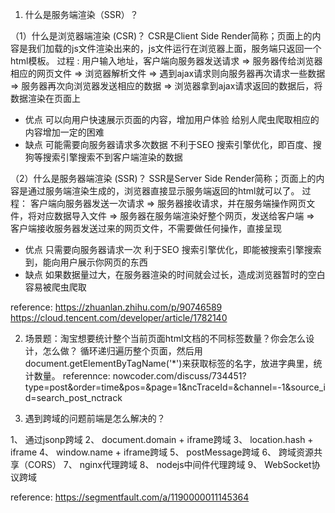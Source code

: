 1. 什么是服务端渲染（SSR）？

（1）什么是浏览器端渲染 (CSR)？
CSR是Client Side Render简称；页面上的内容是我们加载的js文件渲染出来的，js文件运行在浏览器上面，服务端只返回一个html模板。
过程 :
用户输入地址，客户端向服务器发送请求
=> 服务器传给浏览器相应的网页文件
=> 浏览器解析文件
=> 遇到ajax请求则向服务器再次请求一些数据
=> 服务器再次向浏览器发送相应的数据
=> 浏览器拿到ajax请求返回的数据后，将数据渲染在页面上

- 优点
可以向用户快速展示页面的内容，增加用户体验
给别人爬虫爬取相应的内容增加一定的困难
- 缺点
可能需要向服务器请求多次数据
不利于SEO 搜索引擎优化，即百度、搜狗等搜索引擎搜索不到客户端渲染的数据

（2）什么是服务器端渲染 (SSR)？
SSR是Server Side Render简称；页面上的内容是通过服务端渲染生成的，浏览器直接显示服务端返回的html就可以了。
过程：
客户端向服务器发送一次请求
=> 服务器接收请求，并在服务端操作网页文件，将对应数据导入文件
=> 服务器在服务端渲染好整个网页，发送给客户端
=> 客户端接收服务器发送过来的网页文件，不需要做任何操作，直接呈现

- 优点
只需要向服务器请求一次
利于SEO 搜索引擎优化，即能被搜索引擎搜索到，能向用户展示你网页的东西
- 缺点
如果数据量过大，在服务器渲染的时间就会过长，造成浏览器暂时的空白
容易被爬虫爬取




reference: 
https://zhuanlan.zhihu.com/p/90746589
https://cloud.tencent.com/developer/article/1782140



2. 场景题：淘宝想要统计整个当前页面html文档的不同标签数量？你会怎么设计，怎么做？
循环递归遍历整个页面，然后用document.getElementByTagName('*')来获取标签的名字，放进字典里，统计数量。
referennce: nowcoder.com/discuss/734451?type=post&order=time&pos=&page=1&ncTraceId=&channel=-1&source_id=search_post_nctrack



3. 遇到跨域的问题前端是怎么解决的？

1、 通过jsonp跨域
2、 document.domain + iframe跨域
3、 location.hash + iframe
4、 window.name + iframe跨域
5、 postMessage跨域
6、 跨域资源共享（CORS）
7、 nginx代理跨域
8、 nodejs中间件代理跨域
9、 WebSocket协议跨域

reference: https://segmentfault.com/a/1190000011145364
